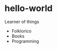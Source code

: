 # hello-world
Learner of things 

<ul>
  <li>Folklorico</li>
  <li>Books</li>
  <li>Programming</li>
</ul>
